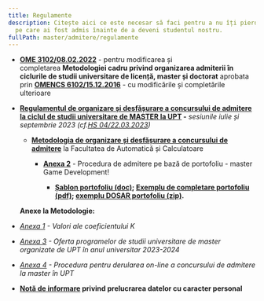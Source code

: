 ```yaml
---
title: Regulamente
description: Citește aici ce este necesar să faci pentru a nu îți pierde locul
  pe care ai fost admis înainte de a deveni studentul nostru.
fullPath: master/admitere/regulamente
---
```

* **[OME 3102/08.02.2022](https://www.upt.ro/img/files/legislatie/2022/Ordin_3102_08.02.2022-Metodologie_organiz_admitere_licenta_master_doctorat.pdf)** - pentru modificarea și completarea **Metodologiei cadru privind organizarea admiterii în ciclurile de studii universitare de licență, master și doctorat** aprobata prin **[OMENCS 6102/15.12.2016](http://www.upt.ro/img/files/legislatie/2016/OMENCS_6102_15-12-2016_Metodologie_cadru_admitere-forma_consolidata.pdf)** - cu modificările și completările ulterioare 
* **[Regulamentul de organizare și desfășurare a concursului de admitere la ciclul de studii universitare de MASTER la UPT](https://www.upt.ro/img/files/2022-2023/Admitere/Master/HBS_04_22.03.2023_Regulament-admitere-master-an.univ.2023-2024(1).pdf) -** *sesiunile iulie și septembrie 2023 (cf.[HS 04/22.03.2023](https://www.upt.ro/img/files/2022-2023/Admitere/Master/HBS_04_22.03.2023_Regulament-admitere-master-an.univ.2023-2024.pdf))*

  * **[Metodologia de organizare și desfășurare a concursului de admitere](https://admitere.ac.upt.ro/uploads/metodologie-admitere-master-ac-2023.pdf)** la Facultatea de Automatică și Calculatoare

    * **[Anexa 2](https://admitere.ac.upt.ro/uploads/anexa-2-ac-portofoliu-gd.pdf)** - Procedura de admitere pe bază de portofoliu - master Game Development! 

      * **[Șablon portofoliu (doc)](https://admitere.ac.upt.ro/uploads/portofoliu_numeprenume_gd.docx); [Exemplu de completare portofoliu (pdf)](https://admitere.ac.upt.ro/uploads/exemplu-portofoliu-completat.pdf); [exemplu DOSAR portofoliu (zip)](https://admitere.ac.upt.ro/uploads/exemplu-completare_gd.zip).**

  **Anexe la Metodologie:**
* *[Anexa 1](https://www.upt.ro/img/files/2022-2023/Admitere/Master/HBS_04_22.03.2023_Anexa_1_Regulament-admitere-master-an.univ.2023-2024.pdf) - Valori ale coeficientului K*
* *[Anexa 3](https://www.upt.ro/img/files/2022-2023/Admitere/Master/HBS_04_22.03.2023_Anexa_3_Metod.admitere-master-an.univ.2023-2024.pdf) - Oferta programelor de studii universitare de master organizate de UPT în anul universitar 2023-2024*
* *[Anexa 4](https://www.upt.ro/img/files/2022-2023/Admitere/Master/HBS_04_22.03.2023_Anexa_4_Regulament-admitere-master-an.univ.2023-2024.pdf) - Procedura pentru derularea on-line a concursului de admitere la master în UPT*
* **[Notă de informare](http://www.upt.ro/img/files/gdpr-date_personale/Nota_informativa_candidati_admitere_UPT_v2.pdf) privind prelucrarea datelor cu caracter personal**